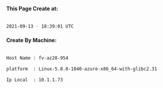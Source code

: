 
   
#### This Page Create at:

```bash

2021-09-13 - 18:39:01 UTC

```

#### Create By Machine:

```bash

Host Name : fv-az28-954

platform  : Linux-5.8.0-1040-azure-x86_64-with-glibc2.31

Ip Local  : 10.1.1.73

```


